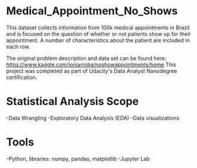 # Medical_Appointment_No_Shows
This dataset collects information from 100k medical appointments in Brazil and is focused on the question of whether or not patients show up for their appointment. A number of characteristics about the patient are included in each row.

The original problem description and data set can be found here: https://www.kaggle.com/joniarroba/noshowappointments/home
This project was completed as part of Udacity's Data Analyst Nanodegree certification.

# Statistical Analysis Scope
-Data Wrangling
-Exploratory Data Analysis (EDA)
-Data visualizations

# Tools
-Python, libraries: numpy, pandas, matplotlib
-Jupyter Lab
